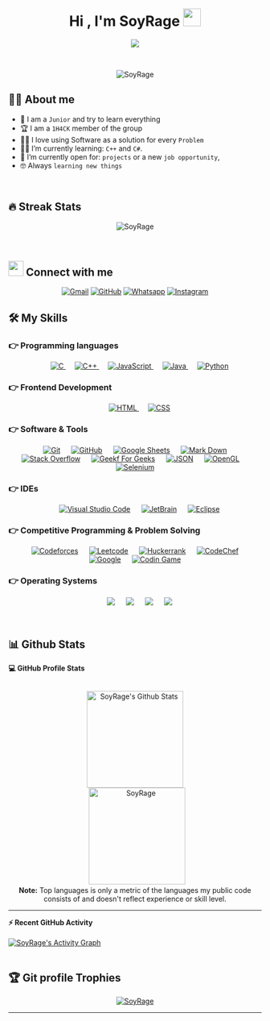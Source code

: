 <h1 align="center">Hi , I'm SoyRage <img src="https://media.giphy.com/media/hvRJCLFzcasrR4ia7z/giphy.gif" width="35"></h1>
<p align="center">
  <a href="https://github.com/DenverCoder1/readme-typing-svg"><img src="https://readme-typing-svg.herokuapp.com?lines=Thanks+for+visite+me+Profile❤;Programming💻;Cybersecurity👨‍💻;Student🎓&center=true&width=500&height=50"></a>
</p>


<br>

<p align="center"> 
	<img src="https://komarev.com/ghpvc/?username=SoyRage&label=Profile%20views&color=0e75b6&style=plastic" alt="SoyRage" /> 
	<a href = "https://commits.top/spain.html" target="_blank">
	</a>
</p>


## :sassy_man:  About me
- :school: I am a `Junior` and try to learn everything
- :trophy: I am a `1H4CK` member of the group
- :technologist: I love using Software as a solution for every `Problem`
- :student: I’m currently learning: `C++` and `C#`.
- :thinking: I’m currently open for: `projects` or a new `job opportunity`,
- :nerd_face: Always `learning new things`

<br>

## 🔥 Streak Stats
<p align="center"><img src="https://github-readme-streak-stats.herokuapp.com/?user=SoyRage&theme=algolia" alt="SoyRage" /></p>

<br>

## <img src="https://media.giphy.com/media/iY8CRBdQXODJSCERIr/giphy.gif" width="30px"> Connect with me
<p align="center">
	<a href="mailto:contact@soyrage.es"><img img src="https://img.shields.io/badge/gmail-%23EA4335.svg?style=plastic&logo=gmail&logoColor=white" alt="Gmail"/></a>
	<a href="https://github.com/SoyRage"><img src="https://img.shields.io/badge/github-%23181717.svg?style=plastic&logo=github&logoColor=white" alt="GitHub"/></a>
	<a href="https://wa.me/message/66V74FX7CG3DI1"><img src="https://img.shields.io/badge/whatsapp-%2325D366.svg?style=plastic&logo=whatsapp&logoColor=white" alt="Whatsapp"/></a>
	<a href="https://www.instagram.com/soyrage_official/"><img src="https://img.shields.io/badge/instagram-%23E4405F.svg?style=plastic&logo=instagram&logoColor=white" alt="Instagram"/></a>
</p>




## 🛠️ My Skills

### 👉 Programming languages

<p align="center"> 
  &emsp; 
  <a href="https://www.cprogramming.com/" target="_blank"> 
    <img alt="C" src="https://img.shields.io/badge/C%20-%232370ED.svg?style=plastic&logo=c&logoColor=white">
  </a> 
  &emsp;
  <a href="https://www.w3schools.com/cpp/" target="_blank"> 
    <img alt="C++" src="https://img.shields.io/badge/C++%20-%2300599C.svg?style=plastic&logo=c%2B%2B&logoColor=white">
  </a> 
  &emsp;
  <a href="https://developer.mozilla.org/en-US/docs/Web/JavaScript" target="_blank"> 
     <img alt="JavaScript" src="https://img.shields.io/badge/JavaScript%20-%23F7DF1E.svg?style=plastic&logo=javascript&logoColor=black">
   </a>
  &emsp;
  <a href="https://www.java.com" target="_blank"> 
    <img alt="Java" src="https://img.shields.io/badge/Java-%23007396.svg?style=plastic&logo=java&logoColor=whit](https://img.shields.io/badge/javascript-%23323330.svg?style=for-the-badge&logo=javascript&logoColor=%23F7DF1E">
  </a>
  &emsp;
   <a href="https://www.python.org" target="_blank">
    <img alt="Python" src="https://img.shields.io/badge/Python%20-%2314354C.svg?style=plastic&logo=python&logoColor=white">
  </a>
</p>

### 👉 Frontend Development
<p align="center"> 
  &emsp; 
  <a href="https://www.w3.org/html/" target="_blank"> 
   <img alt="HTML" src="https://img.shields.io/badge/HTML5%20-%23E34F26.svg?style=plastic&logo=html5&logoColor=white">
  </a>   
  &emsp;
  <a href="https://www.w3schools.com/css/" target="_blank">
    <img alt="CSS" src="https://img.shields.io/badge/CSS%20-%231572B6.svg?style=plastic&logo=css3&logoColor=white">
  </a> 
</p>

 ### 👉 Software & Tools
 
<p align="center">
  &emsp;
    <a href="#"><img alt="Git" src="https://img.shields.io/badge/Git%20-%23F05033.svg?style=plastic&logo=git&logoColor=white"></a>
  &emsp;
    <a href="#"><img alt="GitHub" src="https://img.shields.io/badge/github-%23181717.svg?style=plastic&logo=github&logoColor=white"></a>
  &emsp;
    <a href="#"><img alt="Google Sheets" src="https://img.shields.io/badge/Google%20Sheets%20-%2334A853.svg?style=plastic&logo=google%20sheets&logoColor=white"></a>
  &emsp;
    <a href="#"><img alt="Mark Down" src="https://img.shields.io/badge/Markdown-000000?style=plastic&logo=markdown&logoColor=white"></a>
  &emsp;
    <a href="#"><img alt="Stack Overflow" src="https://img.shields.io/badge/-Stack%20Overflow-FE7A16?style=plastic&logo=stack-overflow&logoColor=white"></a>
  &emsp;
    <a href="#"><img alt="Geekf For Geeks" src="https://img.shields.io/badge/geeksforgeeks-%230F9D58.svg?style=plastic&logo=geeksforgeeks&logoColor=white"></a>
  &emsp;
    <a href="#"><img alt="JSON" img src="https://img.shields.io/badge/json-%23000000.svg?style=plastic&logo=json&logoColor=white"></a>
  &emsp;
    <a href="#"><img alt="OpenGL" src="https://img.shields.io/badge/opengl-%235586A4.svg?style=plastic&logo=opengl&logoColor=white"></a>
  &emsp;
    <a href="#"><img alt="Selenium" src="https://img.shields.io/badge/selenium-%2343B02A.svg?&style=plastic&logo=selenium&logoColor=white"></a>
</p>

 ### 👉 IDEs
 
<p align="center">
  &emsp;
    <a href="#"><img alt="Visual Studio Code" src="https://img.shields.io/badge/Visual%20Studio%20Code-0078d7.svg?style=plastic&logo=visual-studio-code&logoColor=white"></a>
  &emsp;
    <a href="#"><img alt="JetBrain" src="https://img.shields.io/badge/Visual%20Studio-5C2D91.svg?style=for-the-badge&logo=visual-studio&logoColor=white" /></a>
  &emsp;
    <a href="#"><img alt="Eclipse" src="https://img.shields.io/badge/NeoVim-%2357A143.svg?&style=for-the-badge&logo=neovim&logoColor=white" /></a>
</p>

 ### 👉 Competitive Programming & Problem Solving
 
<p align="center">
  &emsp;
    <a href="#"><img alt = "Codeforces" src="https://img.shields.io/badge/codeforces%20-%231F8ACB.svg?style=plastic&logo=codeforces&logoColor=white" /></a>	
  &emsp;
    <a href="#"><img alt = "Leetcode" src="https://img.shields.io/badge/leetcode%20-%23FFA116.svg?style=plastic&logo=leetcode&logoColor=black" /></a>
  &emsp;
    <a href="#"><img alt = "Huckerrank" src="https://img.shields.io/badge/hackerrank-%232EC866.svg?style=plastic&logo=hackerrank&logoColor=white" /></a>
  &emsp;
    <a href="#"><img alt = "CodeChef" src="https://img.shields.io/badge/codechef-%235B4638.svg?style=plastic&logo=codechef&logoColor=white" /></a>
  &emsp;
    <a href="#"><img alt = "Google" src="https://img.shields.io/badge/google-%234285F4.svg?style=plastic&logo=google&logoColor=white" /></a>
  &emsp;
    <a href="#"><img alt = "Codin Game" src="https://img.shields.io/badge/-Stackoverflow-FE7A16?style=for-the-badge&logo=stack-overflow&logoColor=white" /></a>
</p>

 ### 👉 Operating Systems
 
<p align="center">
  &emsp;
    <a href="#"><img src="https://img.shields.io/badge/Linux-FCC624?style=plastic&logo=linux&logoColor=black"></a>
  &emsp;
    <a href="#"><img src="https://img.shields.io/badge/Ubuntu-E95420?style=plastic&logo=ubuntu&logoColor=white"></a>
  &emsp;
    <a href="#"><img src="https://img.shields.io/badge/Windows-0078D6?style=plastic&logo=windows&logoColor=white"></a>
  &emsp;
    <a href="#"><img src="https://img.shields.io/badge/pop!_os-%2348B9C7.svg?style=plastic&&logo=pop!_os&logoColor=white" /></a>	  
</p>

<br/>

## 📊 Github Stats



  <summary><b>💻 GitHub Profile Stats</b></summary>
  <br/>
  <p align="center">
    <a href="https://github.com/anuraghazra/github-readme-stats"><img alt="SoyRage's Github Stats" src="https://github-readme-stats.vercel.app/api?username=SoyRage&show_icons=true&count_private=true&theme=algolia" height="192px"/></a>
<br/>
  &nbsp;
	  <img src="https://github-readme-stats.vercel.app/api/top-langs?username=SoyRage&langs_count=10&show_icons=true&locale=en&layout=compact&theme=algolia" alt="SoyRage" height="192px"/>
  <br/>
  <b>Note:</b> Top languages is only a metric of the languages my public code consists of and doesn't reflect experience or skill level.
  </p>

----

  <summary><b>⚡ Recent GitHub Activity</b></summary>
  <br/>
   <a href="https://github.com/SoyRage"><img alt="SoyRage's Activity Graph" src="https://activity-graph.herokuapp.com/graph?username=SoyRage&custom_title=SoyRage's%20Contribution%20Graph&theme=react-dark" /></a>
  <br/>


<br/>

## :trophy: Git profile Trophies

<p align="center"> <a href="https://github.com/ryo-ma/github-profile-trophy"><img src="https://github-profile-trophy.vercel.app/?username=SoyRage&layout=compact&theme=algolia" alt="SoyRage" /></a> </p>

-----
